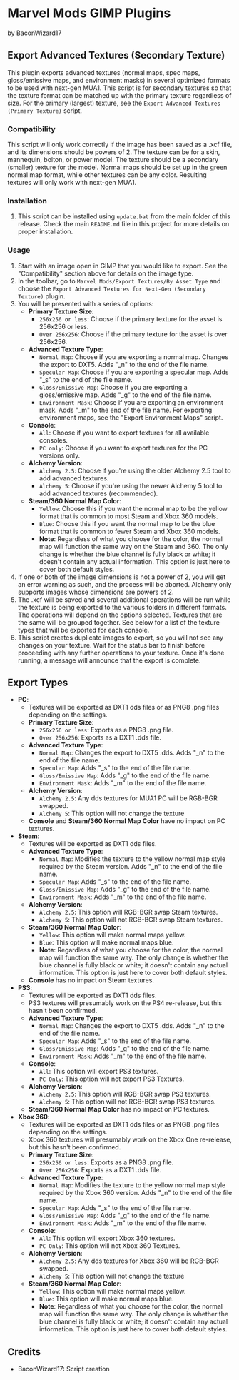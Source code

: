 # Marvel Mods GIMP Plugins
by BaconWizard17
## Export Advanced Textures (Secondary Texture)
This plugin exports advanced textures (normal maps, spec maps, gloss/emissive maps, and environment masks) in several optimized formats to be used with next-gen MUA1. This script is for secondary textures so that the texture format can be matched up with the primary texture regardless of size. For the primary (largest) texture, see the `Export Advanced Textures (Primary Texture)` script.

### Compatibility
This script will only work correctly if the image has been saved as a .xcf file, and its dimensions should be powers of 2. The texture can be for a skin, mannequin, bolton, or power model. The texture should be a secondary (smaller) texture for the model. Normal maps should be set up in the green normal map format, while other textures can be any color. Resulting textures will only work with next-gen MUA1.

### Installation
 1. This script can be installed using `update.bat` from the main folder of this release. Check the main `README.md` file in this project for more details on proper installation.

### Usage
1. Start with an image open in GIMP that you would like to export. See the "Compatibility" section above for details on the image type.
2. In the toolbar, go to `Marvel Mods/Export Textures/By Asset Type` and choose the `Export Advanced Textures for Next-Gen (Secondary Texture)` plugin.
3. You will be presented with a series of options:
	- **Primary Texture Size**:
	  - `256x256 or less`: Choose if the primary texture for the asset is 256x256 or less.
	  - `Over 256x256`: Choose if the primary texture for the asset is over 256x256.
    - **Advanced Texture Type**:
	  - `Normal Map`: Choose if you are exporting a normal map. Changes the export to DXT5. Adds "_n" to the end of the file name.
	  - `Specular Map`: Choose if you are exporting a specular map. Adds "_s" to the end of the file name.
	  - `Gloss/Emissive Map`: Choose if you are exporting a gloss/emissive map. Adds "_g" to the end of the file name.
	  - `Environment Mask`: Choose if you are exporting an environment mask. Adds "_m" to the end of the file name. For exporting environment maps, see the "Export Environment Maps" script.
	- **Console**:
	  - `All`: Choose if you want to export textures for all available consoles.
	  - `PC only`: Choose if you want to export textures for the PC versions only.
	- **Alchemy Version**:
	  - `Alchemy 2.5`: Choose if you're using the older Alchemy 2.5 tool to add advanced textures.
	  - `Alchemy 5`: Choose if you're using the newer Alchemy 5 tool to add advanced textures (recommended).
	- **Steam/360 Normal Map Color**:
	  - `Yellow`: Choose this if you want the normal map to be the yellow format that is common to most Steam and Xbox 360 models.
	  - `Blue`: Choose this if you want the normal map to be the blue format that is common to fewer Steam and Xbox 360 models.
	  - **Note**: Regardless of what you choose for the color, the normal map will function the same way on the Steam and 360. The only change is whether the blue channel is fully black or white; it doesn't contain any actual information. This option is just here to cover both default styles. 
4. If one or both of the image dimensions is not a power of 2, you will get an error warning as such, and the process will be aborted. Alchemy only supports images whose dimensions are powers of 2.
5. The .xcf will be saved and several additional operations will be run while the texture is being exported to the various folders in different formats. The operations will depend on the options selected. Textures that are the same will be grouped together. See below for a list of the texture types that will be exported for each console. 
6. This script creates duplicate images to export, so you will not see any changes on your texture. Wait for the status bar to finish before proceeding with any further operations to your texture. Once it's done running, a message will announce that the export is complete.

## Export Types
 - **PC**:
   - Textures will be exported as DXT1 dds files or as PNG8 .png files depending on the settings.
   - **Primary Texture Size**:
     - `256x256 or less`: Exports as a PNG8 .png file.
	 - `Over 256x256`: Exports as a DXT1 .dds file.
   - **Advanced Texture Type**:
	 - `Normal Map`: Changes the export to DXT5 .dds. Adds "_n" to the end of the file name.
	 - `Specular Map`: Adds "_s" to the end of the file name.
	 - `Gloss/Emissive Map`: Adds "_g" to the end of the file name.
	 - `Environment Mask`: Adds "_m" to the end of the file name.
   - **Alchemy Version**: 
     - `Alchemy 2.5`: Any dds textures for MUA1 PC will be RGB-BGR swapped.
     - `Alchemy 5`: This option will not change the texture
   - **Console** and **Steam/360 Normal Map Color** have no impact on PC textures.
 - **Steam**:
   - Textures will be exported as DXT1 dds files.
   - **Advanced Texture Type**:
	 - `Normal Map`: Modifies the texture to the yellow normal map style required by the Steam version. Adds "_n" to the end of the file name.
	 - `Specular Map`: Adds "_s" to the end of the file name.
	 - `Gloss/Emissive Map`: Adds "_g" to the end of the file name.
	 - `Environment Mask`: Adds "_m" to the end of the file name.
   - **Alchemy Version**: 
     - `Alchemy 2.5`: This option will RGB-BGR swap Steam textures.
     - `Alchemy 5`: This option will not RGB-BGR swap Steam textures.
   - **Steam/360 Normal Map Color**:
     - `Yellow`: This option will make normal maps yellow.
	 - `Blue`: This option will make normal maps blue.
	 - **Note**: Regardless of what you choose for the color, the normal map will function the same way. The only change is whether the blue channel is fully black or white; it doesn't contain any actual information. This option is just here to cover both default styles. 
   - **Console** has no impact on Steam textures.
 - **PS3**:
   - Textures will be exported as DXT1 dds files.
   - PS3 textures will presumably work on the PS4 re-release, but this hasn't been confirmed.
   - **Advanced Texture Type**:
	 - `Normal Map`: Changes the export to DXT5 .dds. Adds "_n" to the end of the file name.
	 - `Specular Map`: Adds "_s" to the end of the file name.
	 - `Gloss/Emissive Map`: Adds "_g" to the end of the file name.
	 - `Environment Mask`: Adds "_m" to the end of the file name.
   - **Console**:
     - `All`: This option will export PS3 textures.
     - `PC Only`: This option will not export PS3 Textures.
   - **Alchemy Version**: 
     - `Alchemy 2.5`: This option will RGB-BGR swap PS3 textures.
     - `Alchemy 5`: This option will not RGB-BGR swap PS3 textures.
   - **Steam/360 Normal Map Color** has no impact on PC textures.
 - **Xbox 360**:
   - Textures will be exported as DXT1 dds files or as PNG8 .png files depending on the settings.
   - Xbox 360 textures will presumably work on the Xbox One re-release, but this hasn't been confirmed.
   - **Primary Texture Size**:
     - `256x256 or less`: Exports as a PNG8 .png file.
	 - `Over 256x256`: Exports as a DXT1 .dds file.
   - **Advanced Texture Type**:
	 - `Normal Map`: Modifies the texture to the yellow normal map style required by the Xbox 360 version. Adds "_n" to the end of the file name.
	 - `Specular Map`: Adds "_s" to the end of the file name.
	 - `Gloss/Emissive Map`: Adds "_g" to the end of the file name.
	 - `Environment Mask`: Adds "_m" to the end of the file name.
   - **Console**:
     - `All`: This option will export Xbox 360 textures.
     - `PC Only`: This option will not Xbox 360 Textures.
   - **Alchemy Version**: 
     - `Alchemy 2.5`: Any dds textures for Xbox 360 will be RGB-BGR swapped.
     - `Alchemy 5`: This option will not change the texture
   - **Steam/360 Normal Map Color**:
     - `Yellow`: This option will make normal maps yellow.
	 - `Blue`: This option will make normal maps blue.
	 - **Note**: Regardless of what you choose for the color, the normal map will function the same way. The only change is whether the blue channel is fully black or white; it doesn't contain any actual information. This option is just here to cover both default styles. 
## Credits
- BaconWizard17: Script creation